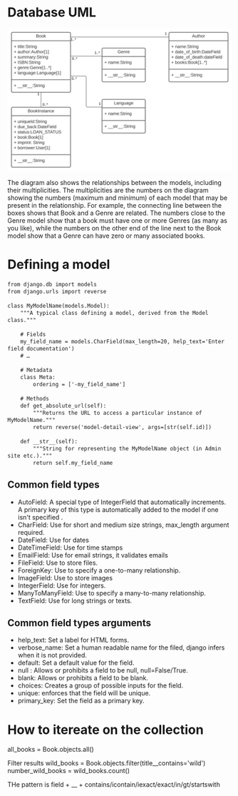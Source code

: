 # Database UML


![UML](./documents/images/local_library_model_uml.svg)


The diagram also shows the relationships between the models, including their multiplicities. The multiplicities are the numbers on the diagram showing the numbers (maximum and minimum) of each model that may be present in the relationship. For example, the connecting line between the boxes shows that Book and a Genre are related. The numbers close to the Genre model show that a book must have one or more Genres (as many as you like), while the numbers on the other end of the line next to the Book model show that a Genre can have zero or many associated books.

# Defining a model 

```
from django.db import models
from django.urls import reverse

class MyModelName(models.Model):
    """A typical class defining a model, derived from the Model class."""

    # Fields
    my_field_name = models.CharField(max_length=20, help_text='Enter field documentation')
    # …

    # Metadata
    class Meta:
        ordering = ['-my_field_name']

    # Methods
    def get_absolute_url(self):
        """Returns the URL to access a particular instance of MyModelName."""
        return reverse('model-detail-view', args=[str(self.id)])

    def __str__(self):
        """String for representing the MyModelName object (in Admin site etc.)."""
        return self.my_field_name
```
## Common field types 

- AutoField: A special type of IntegerField that automatically increments. A primary key of this type is automatically added to the model if one isn't specified .
- CharField: Use for short and medium size strings, max_length argument required.
- DateField: Use for dates
- DateTimeField: Use for time stamps
- EmailField: Use for email strings, it validates emails
- FileField: Use to store files.
- ForeignKey: Use to specify a one-to-many relationship.
- ImageField: Use to store images
- IntegerField: Use for integers.
- ManyToManyField: Use to specify a many-to-many relationship.
- TextField: Use for long strings or texts.

## Common field types arguments
- help_text: Set a label for HTML forms.
- verbose_name: Set a human readable name for the filed, django infers when it is not provided.
- default: Set a default value for the field.
- null : Allows or prohibits a field to be null, null=False/True.
- blank: Allows or prohibits a field to be blank.
- choices: Creates a group of possible inputs for the field.
- unique: enforces that the field will be unique.
- primary_key: Set the field as a primary key.


# How to itereate on the collection

all_books = Book.objects.all()


Filter results
wild_books = Book.objects.filter(title__contains='wild')
number_wild_books = wild_books.count()

THe pattern is field + __ + contains/icontain/iexact/exact/in/gt/startswith

